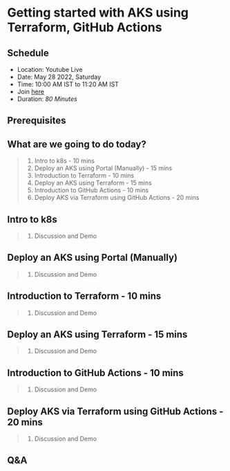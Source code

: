 # Getting started with AKS using Terraform, GitHub Actions


## Schedule
* Location: Youtube Live
* Date: May 28 2022, Saturday
* Time: 10:00 AM IST to 11:20 AM IST
* Join [here](https://www.youtube.com/watch?v=aeNbN7sIUcc)
* Duration: _80 Minutes_

## Prerequisites


## What are we going to do today?

> 1. Intro to k8s - 10 mins
> 1. Deploy an AKS using Portal (Manually) - 15 mins
> 1. Introduction to Terraform - 10 mins
> 1. Deploy an AKS using Terraform - 15 mins
> 1. Introduction to GitHub Actions - 10 mins
> 1. Deploy AKS via Terraform using GitHub Actions - 20 mins



##  Intro to k8s 

> 1. Discussion and Demo 


## Deploy an AKS using Portal (Manually)

> 1. Discussion and Demo 


## Introduction to Terraform - 10 mins

> 1. Discussion and Demo


## Deploy an AKS using Terraform - 15 mins

> 1. Discussion and Demo


## Introduction to GitHub Actions - 10 mins

> 1. Discussion and Demo


## Deploy AKS via Terraform using GitHub Actions - 20 mins

> 1. Discussion and Demo


## Q&A


